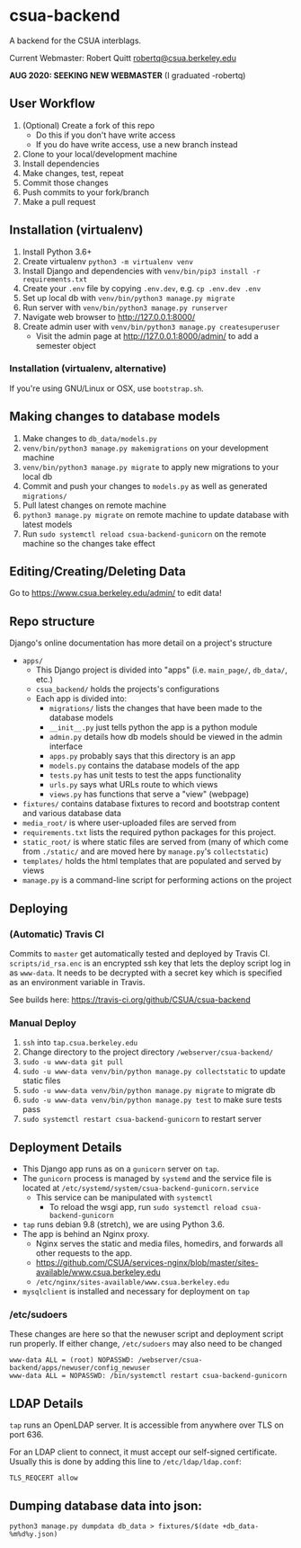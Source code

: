 csua-backend
============

A backend for the CSUA interblags.

Current Webmaster: Robert Quitt <robertq@csua.berkeley.edu>

**AUG 2020: SEEKING NEW WEBMASTER** (I graduated -robertq)

## User Workflow

1. (Optional) Create a fork of this repo
    - Do this if you don't have write access
    - If you do have write access, use a new branch instead
2. Clone to your local/development machine
3. Install dependencies
4. Make changes, test, repeat
5. Commit those changes
6. Push commits to your fork/branch
7. Make a pull request

## Installation (virtualenv)

1. Install Python 3.6+
2. Create virtualenv `python3 -m virtualenv venv`
2. Install Django and dependencies with `venv/bin/pip3 install -r requirements.txt`
3. Create your `.env` file by copying `.env.dev`, e.g. `cp .env.dev .env`
4. Set up local db with `venv/bin/python3 manage.py migrate`
5. Run server with `venv/bin/python3 manage.py runserver`
6. Navigate web browser to http://127.0.0.1:8000/
7. Create admin user with `venv/bin/python3 manage.py createsuperuser`
    - Visit the admin page at http://127.0.0.1:8000/admin/ to add a semester object

### Installation (virtualenv, alternative)

If you're using GNU/Linux or OSX, use `bootstrap.sh`.

## Making changes to database models

1. Make changes to `db_data/models.py`
2. `venv/bin/python3 manage.py makemigrations` on your development machine
3. `venv/bin/python3 manage.py migrate` to apply new migrations to your local db
4. Commit and push your changes to `models.py` as well as generated `migrations/`
5. Pull latest changes on remote machine
6. `python3 manage.py migrate` on remote machine to update database with latest models
7. Run `sudo systemctl reload csua-backend-gunicorn` on the remote machine so the changes take effect

## Editing/Creating/Deleting Data

Go to https://www.csua.berkeley.edu/admin/ to edit data!

## Repo structure

Django's online documentation has more detail on a project's structure

- `apps/`
  - This Django project is divided into "apps" (i.e. `main_page/`, `db_data/`, etc.)
  - `csua_backend/` holds the projects's configurations
  - Each app is divided into:
  	- `migrations/` lists the changes that have been made to the database models
  	- `__init__.py` just tells python the app is a python module
  	- `admin.py` details how db models should be viewed in the admin interface
  	- `apps.py` probably says that this directory is an app
  	- `models.py` contains the database models of the app
  	- `tests.py` has unit tests to test the apps functionality
  	- `urls.py` says what URLs route to which views
  	- `views.py` has functions that serve a "view" (webpage)
- `fixtures/` contains database fixtures to record and bootstrap content and various database data
- `media_root/` is where user-uploaded files are served from
- `requirements.txt` lists the required python packages for this project.
- `static_root/` is where static files are served from (many of which come from `./static/` and are moved here by `manage.py`'s `collectstatic`)
- `templates/` holds the html templates that are populated and served by views
- `manage.py` is a command-line script for performing actions on the project

## Deploying


### (Automatic) Travis CI

Commits to `master` get automatically tested and deployed by Travis CI.
`scripts/id_rsa.enc` is an encrypted ssh key that lets the deploy script log in as `www-data`.
It needs to be decrypted with a secret key which is specified as an environment variable in Travis.

See builds here: https://travis-ci.org/github/CSUA/csua-backend

### Manual Deploy

1. `ssh` into `tap.csua.berkeley.edu`
2. Change directory to the project directory `/webserver/csua-backend/`
3. `sudo -u www-data git pull`
4. `sudo -u www-data venv/bin/python manage.py collectstatic` to update static files
5. `sudo -u www-data venv/bin/python manage.py migrate` to migrate db
6. `sudo -u www-data venv/bin/python manage.py test` to make sure tests pass
7. `sudo systemctl restart csua-backend-gunicorn` to restart server

## Deployment Details

- This Django app runs as on a `gunicorn` server on `tap`.
- The `gunicorn` process is managed by `systemd` and the service file is located at `/etc/systemd/system/csua-backend-gunicorn.service`
  - This service can be manipulated with `systemctl`
    - To reload the wsgi app, run `sudo systemctl reload csua-backend-gunicorn`
- `tap` runs debian 9.8 (stretch), we are using Python 3.6.
- The app is behind an Nginx proxy.
  - Nginx serves the static and media files, homedirs, and forwards all other requests to the app.
  - <https://github.com/CSUA/services-nginx/blob/master/sites-available/www.csua.berkeley.edu>
  - `/etc/nginx/sites-available/www.csua.berkeley.edu`
- `mysqlclient` is installed and necessary for deployment on `tap`

### /etc/sudoers
These changes are here so that the newuser script and deployment script run properly.
If either change, `/etc/sudoers` may also need to be changed
```
www-data ALL = (root) NOPASSWD: /webserver/csua-backend/apps/newuser/config_newuser
www-data ALL = NOPASSWD: /bin/systemctl restart csua-backend-gunicorn
```

## LDAP Details

`tap` runs an OpenLDAP server. It is accessible from anywhere over TLS on port 636.

For an LDAP client to connect, it must accept our self-signed certificate.
Usually this is done by adding this line to `/etc/ldap/ldap.conf`:

`TLS_REQCERT allow`

## Dumping database data into json:

```shell
python3 manage.py dumpdata db_data > fixtures/$(date +db_data-%m%d%y.json)
```
